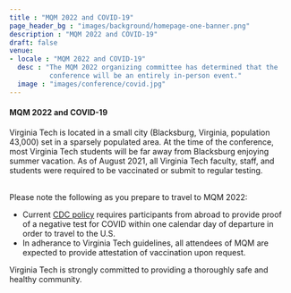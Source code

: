 ```yaml
---
title : "MQM 2022 and COVID-19"
page_header_bg : "images/background/homepage-one-banner.png"
description : "MQM 2022 and COVID-19"
draft: false
venue:
- locale : "MQM 2022 and COVID-19"
  desc : "The MQM 2022 organizing committee has determined that the 
          conference will be an entirely in-person event."
  image : "images/conference/covid.jpg"
---
```


<h4>MQM 2022 and COVID-19</h4>

Virginia Tech is located in a small city (Blacksburg, Virginia, population
43,000) set in a sparsely populated area.  At the time of the conference, most
Virginia Tech students will be far away from Blacksburg enjoying summer
vacation.  As of August 2021, all Virginia Tech faculty, staff, and students
were required to be vaccinated or submit to regular testing.<br/><br/>

Please note the following as you prepare to travel to MQM 2022:
<ul>

<li>Current <a
href="https://www.cdc.gov/coronavirus/2019-ncov/travelers/index.html">CDC
policy</a> requires participants from abroad to provide proof of a negative test
for COVID within one calendar day of departure in order to travel to the
U.S.</li>

<li>In adherance to Virginia Tech guidelines, all attendees of MQM are
expected to provide attestation of vaccination upon request.</li>
</ul>

Virginia Tech is strongly committed to providing a thoroughly safe and healthy
community. 
